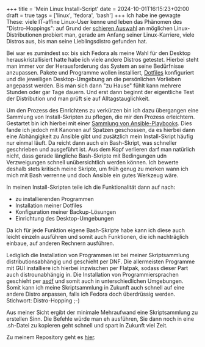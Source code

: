 +++
title = 'Mein Linux Install-Script'
date = 2024-10-01T16:15:23+02:00
draft = true
tags = ['linux', 'fedora', 'bash']
+++
Ich habe ine gewagte These: viele IT-affine Linux-User kenne und leben das Phänomen des "Distro-Hoppings": auf Grund der [schieren Auswahl](https://distrowatch.com/) an möglichen Linux-Distributionen probiert man, gerade am Anfang seiner Linux-Karriere, viele Distros aus, bis man seine Lieblingsdistro gefunden hat.

Bei war es zumindest so: bis sich Fedora als meine Wahl für den Desktop herauskristallisiert hatte habe ich viele andere Distros getestet. Hierbei steht man immer vor der Herausforderung das System an seine Bedürfnisse anzupassen. Pakete und Programme wollen installiert, [Dotfiles](https://codeberg.org/rotespferd/dotfiles) konfiguriert und die jeweiligen Desktop-Umgebung an die persönlichen Vorlieben angepasst werden. Bis man sich dann "zu Hause" fühlt kann mehrere Stunden oder gar Tage dauern. Und erst dann beginnt der eigentliche Test der Distribution und man prüft sie auf Alltagstauglichkeit.

Um den Prozess des Einrichtens zu verkürzen bin ich dazu übergangen eine Sammlung von Install-Skripten zu pflegen, die mir den Prozess erleichtern. Gestartet bin ich hierbei mit einer [Sammlung von Ansible-Playbooks](https://codeberg.org/rotespferd/setup). Dies fande ich jedoch mit Kanonen auf Spatzen geschossen, da es hierbei dann eine Abhängigkeit zu Ansible gibt und zusätzlich mein Install-Skript häufig nur einmal läuft. Da reicht dann auch ein Bash-Skript, was schneller geschrieben und ausgeführt ist. Aus dem Kopf verlieren darf man natürlich nicht, dass gerade längliche Bash-Skripte mit Bedingungen udn Verzweigungen schnell unübersichtlich werden können. Ich bewerte deshalb stets kritisch meine Skripte, um früh genug zu merken wann ich mich mit Bash verrenne und doch Ansible ein gutes Werkzeug wäre.

In meinen Install-Skripten teile ich die Funktionalität dann auf nach:
- zu installierenden Programmen
- Installation meiner Dotfiles
- Konfiguration meiner Backup-Lösungen
- Einrichtung des Desktop-Umgebungen

Da ich für jede Funktion eigene Bash-Skripte habe kann ich diese auch leicht einzeln ausführen und somit auch Funktionen, die ich nachträglich einbaue, auf anderen Rechnern ausführen.

Lediglich die Installation von Programmen ist bei meiner Skriptsammlung distributionsabhängig und geschieht per DNF. Die allermeisten Programme mit GUI installiere ich hierbei inzwischen per Flatpak, sodass dieser Part auch distrounabhängig in. Die Installation von Programmiersprachen geschieht per [asdf](https://asdf-vm.com/) und somit auch in unterschiedlichen Umgebungen. Somit kann ich meine Skriptsammlung in Zukunft auch schnell auf eine andere Distro anpassen, falls ich Fedora doch überdrüssig werden. Stichwort: Distro-Hopping ;-)

Aus meiner Sicht ergibt der minimale Mehraufwand eine Skriptsammlung zu erstellen Sinn. Die Befehle würde man eh ausführen, Sie dann noch in eine .sh-Datei zu kopieren geht schnell und spart in Zukunft viel Zeit.

Zu meinem Repository geht es [hier](https://codeberg.org/rotespferd/fedora-setup).